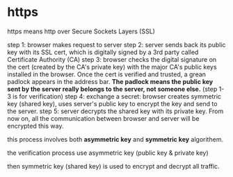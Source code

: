 # https

https means http over Secure Sockets Layers (SSL)

step 1: browser makes request to server
step 2: server sends back its public key with its SSL cert, which is digitally signed by a 3rd party called Certificate Authority (CA)
step 3: browser checks the digital signature on the cert (created by the CA's private key) with the major CA's public keys installed in the browser. Once the cert is verified and trusted, a grean padlock appears in the address bar. **The padlock means the public key sent by the server really belongs to the server, not someone else.**
(step 1-3 is for verification)
step 4: exchange a secret: browser creates symmetric key (shared key), uses server's public key to encrypt the key and send to the server.
step 5: server decrypts the shared key with its private key. From now on, all the communication between browser and server will be encrypted this way.

this process involves both **asymmetric key** and **symmetric key** algorithem. 

the verification process use asymmetric key (public key & private key)

then symmetric key (shared key) is used to encrypt and decrypt all traffic.
